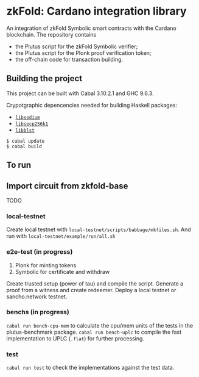# zkFold: Cardano integration library
An integration of zkFold Symbolic smart contracts with the Cardano blockchain. The repository contains
- the Plutus script for the zkFold Symbolic verifier;
- the Plutus script for the Plonk proof verification token;
- the off-chain code for transaction building.

## Building the project

This project can be built with Cabal 3.10.2.1 and GHC 9.6.3.

Crypotgraphic depencencies needed for building Haskell packages:

* [`libsodium`](https://github.com/jedisct1/libsodium)
* [`libsecp256k1`](https://github.com/bitcoin-core/secp256k1)
* [`libblst`](https://github.com/supranational/blst)

```
$ cabal update
$ cabal build
```

## To run

## Import circuit from zkfold-base

TODO

### local-testnet

Create local testnet with `local-testnet/scripts/babbage/mkfiles.sh`.
And run with `local-testnet/example/run/all.sh`

### e2e-test (in progress)

1) Plonk for minting tokens
2) Symbolic for certificate and withdraw

Create trusted setup (power of tau) and compile the script.
Generate a proof from a witness and create redeemer.
Deploy a local testnet or sancho.network testnet.

### benchs (in progress)

`cabal run bench-cpu-mem` to calculate the cpu/mem units of the tests in the plutus-benchmark package.
`cabal run bench-uplc` to compile the fast implementation to UPLC (`.flat`) for further processing.

### test

`cabal run test` to check the implementations against the test data.
